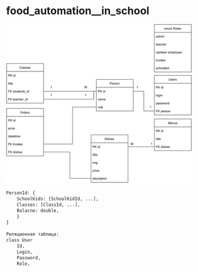 # food_automation__in_school
![image](https://github.com/sipibibu/food_automation__in_school/blob/main/src/dbDiagram.svg)

```
PersonId: {
    SchoolKids: [SchoolKidId, ...],
    Classes: [ClassId, ...],
    Balacne: double,
    }
}

Реляционная таблица:
class User
    Id,
    Login,
    Password,
    Role,
```
